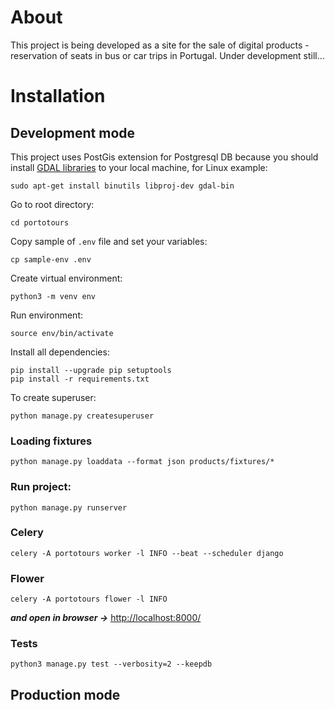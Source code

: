 # About

This project is being developed as a site for the sale of digital products - reservation of seats in bus or car trips in Portugal.
Under development still...

# Installation

## Development mode
This project uses PostGis extension for Postgresql DB because you should install
[GDAL libraries](https://docs.djangoproject.com/en/5.0/ref/contrib/gis/gdal/) to your local machine, for Linux example:
```
sudo apt-get install binutils libproj-dev gdal-bin
```

Go to root directory:
```
cd portotours
```

Copy sample of `.env` file and set your variables:
```
cp sample-env .env
```

Create virtual environment:
```
python3 -m venv env
```

Run environment: 
```
source env/bin/activate
```

Install all dependencies:
```
pip install --upgrade pip setuptools
pip install -r requirements.txt
```
To create superuser:
```
python manage.py createsuperuser
```
### Loading fixtures
```
python manage.py loaddata --format json products/fixtures/*
```

### Run project:
```
python manage.py runserver
```

### Celery
```
celery -A portotours worker -l INFO --beat --scheduler django
```
### Flower
```
celery -A portotours flower -l INFO
```


***and open in browser ->*** [http://localhost:8000/](http://localhost:8000/)

### Tests
```
python3 manage.py test --verbosity=2 --keepdb
```
## Production mode

